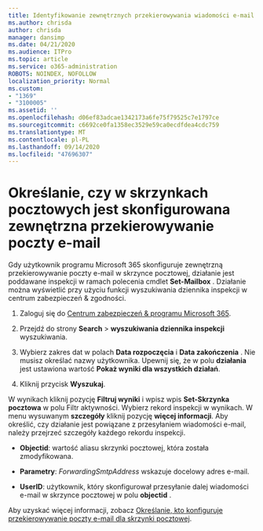 ```yaml
---
title: Identyfikowanie zewnętrznych przekierowywania wiadomości e-mail dotyczących skrzynek pocztowych w dziennikach inspekcji
ms.author: chrisda
author: chrisda
manager: dansimp
ms.date: 04/21/2020
ms.audience: ITPro
ms.topic: article
ms.service: o365-administration
ROBOTS: NOINDEX, NOFOLLOW
localization_priority: Normal
ms.custom:
- "1369"
- "3100005"
ms.assetid: ''
ms.openlocfilehash: d06ef83adcae1342173a6fe75f79525c7e1797ce
ms.sourcegitcommit: c6692ce0fa1358ec3529e59ca0ecdfdea4cdc759
ms.translationtype: MT
ms.contentlocale: pl-PL
ms.lasthandoff: 09/14/2020
ms.locfileid: "47696307"
---
```

# <a name="identify-when-external-email-forwarding-is-configured-on-mailboxes"></a>Określanie, czy w skrzynkach pocztowych jest skonfigurowana zewnętrzna przekierowywanie poczty e-mail

Gdy użytkownik programu Microsoft 365 skonfiguruje zewnętrzną przekierowywanie poczty e-mail w skrzynce pocztowej, działanie jest poddawane inspekcji w ramach polecenia cmdlet **Set-Mailbox** . Działanie można wyświetlić przy użyciu funkcji wyszukiwania dziennika inspekcji w centrum zabezpieczeń & zgodności.

1. Zaloguj się do [Centrum zabezpieczeń & programu Microsoft 365](https://protection.office.com/).

2. Przejdź do strony **Search**  >  **wyszukiwania dziennika inspekcji** wyszukiwania.

3. Wybierz zakres dat w polach **Data rozpoczęcia** i **Data zakończenia** . Nie musisz określać nazwy użytkownika. Upewnij się, że w polu **działania** jest ustawiona wartość **Pokaż wyniki dla wszystkich działań**.

4. Kliknij przycisk **Wyszukaj**.

W wynikach kliknij pozycję **Filtruj wyniki** i wpisz wpis **Set-Skrzynka pocztowa** w polu Filtr aktywności. Wybierz rekord inspekcji w wynikach. W menu wysuwanym **szczegóły** kliknij pozycję **więcej informacji**. Aby określić, czy działanie jest powiązane z przesyłaniem wiadomości e-mail, należy przejrzeć szczegóły każdego rekordu inspekcji.

- **Objectid**: wartość aliasu skrzynki pocztowej, która została zmodyfikowana.

- **Parametry**: _ForwardingSmtpAddress_ wskazuje docelowy adres e-mail.

- **UserID**: użytkownik, który skonfigurował przesyłanie dalej wiadomości e-mail w skrzynce pocztowej w polu **objectid** .

Aby uzyskać więcej informacji, zobacz [Określanie, kto konfiguruje przekierowywanie poczty e-mail dla skrzynki pocztowej](https://docs.microsoft.com/microsoft-365/compliance/auditing-troubleshooting-scenarios#determine-who-set-up-email-forwarding-for-a-mailbox).
